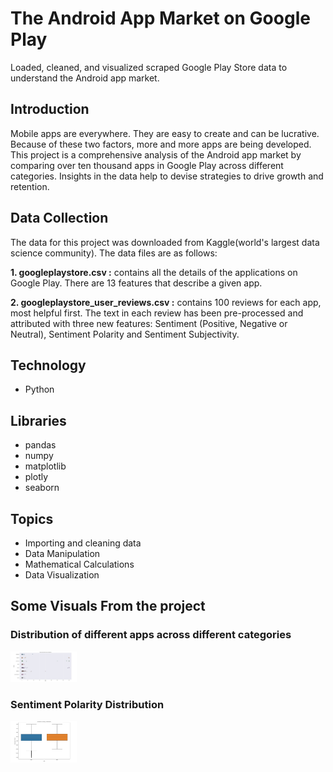 # The Android App Market on Google Play 
Loaded, cleaned, and visualized scraped Google Play Store data to understand the Android app market. 

## Introduction
Mobile apps are everywhere. They are easy to create and can be lucrative. Because of these two factors, more and more apps are being developed. This project is a comprehensive analysis of the Android app market by comparing over ten thousand apps in Google Play across different categories. Insights in the data help to devise strategies to drive growth and retention.

## Data Collection
The data for this project was downloaded from Kaggle(world's largest data science community). The data files are as follows:

**1. googleplaystore.csv :** contains all the details of the applications on Google Play. There are 13 features that describe a given app.

**2. googleplaystore_user_reviews.csv :** contains 100 reviews for each app, most helpful first. The text in each review has been pre-processed and attributed with three new features: Sentiment (Positive, Negative or Neutral), Sentiment Polarity and Sentiment Subjectivity.

## Technology
* Python
## Libraries
* pandas
* numpy
* matplotlib
* plotly
* seaborn

## Topics
* Importing and cleaning data
* Data Manipulation
* Mathematical Calculations
* Data Visualization

## Some Visuals From the project
### Distribution of different apps across different categories
<img src="img/image1.JPG" width="21%" alt="car_outside">

### Sentiment Polarity Distribution
<img src="img/image2.JPG" width="21%" alt="car_outside">




